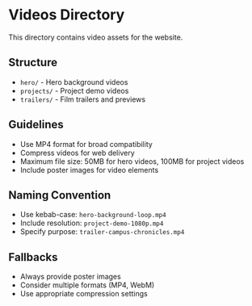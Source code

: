 # Videos Directory

This directory contains video assets for the website.

## Structure
- `hero/` - Hero background videos
- `projects/` - Project demo videos
- `trailers/` - Film trailers and previews

## Guidelines
- Use MP4 format for broad compatibility
- Compress videos for web delivery
- Maximum file size: 50MB for hero videos, 100MB for project videos
- Include poster images for video elements

## Naming Convention
- Use kebab-case: `hero-background-loop.mp4`
- Include resolution: `project-demo-1080p.mp4`
- Specify purpose: `trailer-campus-chronicles.mp4`

## Fallbacks
- Always provide poster images
- Consider multiple formats (MP4, WebM)
- Use appropriate compression settings
